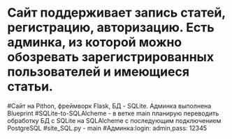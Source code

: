 #  Сайт поддерживает запись статей, регистрацию, авторизацию. Есть админка, из которой можно обозревать зарегистрированных пользователей и имеющиеся статьи.
#Сайт на Pithon, фреймворк Flask, БД - SQLite. Админка выполнена Blueprint
#SQLite-to-SQLAlcheme - в ветке main планирую переводить обработку БД с SQLite на SQLAlcheme с последующим подключением PostgreSQL
#site_SQL.py - main
#Админка:login: admin,pass: 12345
